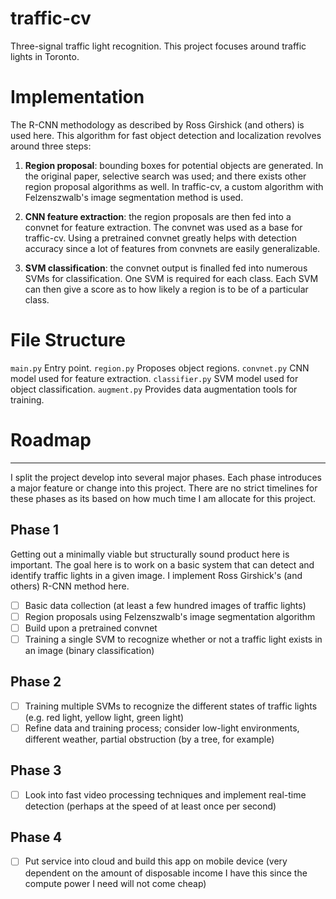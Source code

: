 # traffic-cv
Three-signal traffic light recognition. This project focuses around traffic lights in Toronto.



# Implementation
The R-CNN methodology as described by Ross Girshick (and others) is used here. This algorithm for fast object detection and localization revolves around three steps:

1. **Region proposal**: bounding boxes for potential objects are generated. In the original paper, selective search was used; and there exists other region proposal algorithms as well. In traffic-cv, a custom algorithm with Felzenszwalb's image segmentation method is used.

2. **CNN feature extraction**: the region proposals are then fed into a convnet for feature extraction. The <insert convnet> convnet was used as a base for traffic-cv. Using a pretrained convnet greatly helps with detection accuracy since a lot of features from convnets are easily generalizable.

3. **SVM classification**: the convnet output is finalled fed into numerous SVMs for classification. One SVM is required for each class. Each SVM can then give a score as to how likely a region is to be of a particular class.

# File Structure

`main.py` Entry point.
`region.py` Proposes object regions.
`convnet.py` CNN model used for feature extraction.
`classifier.py` SVM model used for object classification.
`augment.py` Provides data augmentation tools for training.

# Roadmap
___

I split the project develop into several major phases. Each phase introduces a major feature or change into this project. There are no strict timelines for these phases as its based on how much time I am allocate for this project.

## Phase 1

Getting out a minimally viable but structurally sound product here is important. The goal here is to work on a basic system that can detect and identify traffic lights in a given image. I implement Ross Girshick's (and others) R-CNN method here.

- [ ] Basic data collection (at least a few hundred images of traffic lights)
- [ ] Region proposals using Felzenszwalb's image segmentation algorithm
- [ ] Build upon a pretrained convnet
- [ ] Training a single SVM to recognize whether or not a traffic light exists in an image (binary classification)

## Phase 2

- [ ] Training multiple SVMs to recognize the different states of traffic lights (e.g. red light, yellow light, green light)
- [ ] Refine data and training process; consider low-light environments, different weather, partial obstruction (by a tree, for example)

## Phase 3

- [ ] Look into fast video processing techniques and implement real-time detection (perhaps at the speed of at least once per second)

## Phase 4

- [ ] Put service into cloud and build this app on mobile device (very dependent on the amount of disposable income I have this since the compute power I need will not come cheap)
